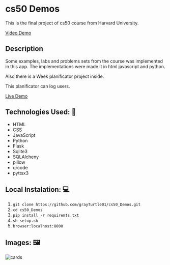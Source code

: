 # cs50 Demos

This is the final project of cs50 course from Harvard University.

[Video Demo](https://youtu.be/aGzm9kANVbg)

## Description

Some examples, labs and problems sets from the course was implemented in this app.
The implementations were made it in html javascript and python.

Also there is a  Week planificator project inside.

This planificator can log users.

[Live Demo](https://grayturtle.pythonanywhere.com/)

## Technologies Used: 🧰

* HTML
* CSS
* JavaScript
* Python
* Flask
* Sqlite3
* SQLAlcheny
* pillow
* qrcode
* pyttsx3


## Local Instalation: 💻
1. `git clone https://github.com/grayTurtle01/cs50_Demos.git`
2. `cd cs50_Demos`
3. `pip install -r requiremts.txt` 
4. `sh setup.sh`
5. `browser:localhost:8000`

## Images: 🖼️
![cards](https://res.cloudinary.com/dqxtoises/image/upload/v1632904463/2021-09-29-031514_545x548_scrot_xlrqr4.png)
